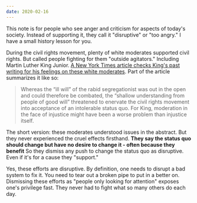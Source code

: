 ```yaml
---
date: 2020-02-16
---
```


This note is for people who see anger and criticism for aspects of today's society. Instead of supporting it, they call it "disruptive" or "too angry." I have a small history lesson for you.

During the civil rights movement, plenty of white moderates supported civil rights. But called people fighting for them "outside agitators." Including Martin Luther King Junior. [A New York Times article checks King's past writing for his feelings on these white moderates](https://www.nytimes.com/2019/10/30/opinion/ethics-moderation-politics.html). Part of the article summarizes it like so:

> Whereas the “ill will” of the rabid segregationist was out in the open and could therefore be combated, the “shallow understanding from people of good will” threatened to enervate the civil rights movement into acceptance of an intolerable status quo. For King, moderation in the face of injustice might have been a worse problem than injustice itself.

The short version: these moderates understood issues in the abstract. But they never experienced the cruel effects firsthand. **They say the status quo should change but have no desire to change it - often because they benefit** So they dismiss any push to change the status quo as disruptive. Even if it's for a cause they "support."

Yes, these efforts are disruptive. By definition, one needs to disrupt a bad system to fix it. You need to tear out a broken pipe to put in a better on. Dismissing these efforts as "people only looking for attention" exposes one's privilege fast. They never had to fight what so many others do each day.
